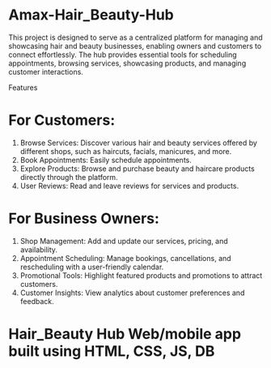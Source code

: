 # Amax-Hair_Beauty-Hub
This project is designed to serve as a centralized platform for managing and showcasing hair and beauty businesses, enabling owners and customers to connect effortlessly. The hub provides essential tools for scheduling appointments, browsing services, showcasing products, and managing customer interactions.

Features
# For Customers:
1. Browse Services: Discover various hair and beauty services offered by different shops, such as haircuts, facials, manicures, and more.
2. Book Appointments: Easily schedule appointments.
3. Explore Products: Browse and purchase beauty and haircare products directly through the platform.
4. User Reviews: Read and leave reviews for services and products.

# For Business Owners:
1. Shop Management: Add and update our services, pricing, and availability.
2. Appointment Scheduling: Manage bookings, cancellations, and rescheduling with a user-friendly calendar.
3. Promotional Tools: Highlight featured products and promotions to attract customers.
4. Customer Insights: View analytics about customer preferences and feedback.

# Hair_Beauty Hub Web/mobile app built using HTML, CSS, JS, DB
